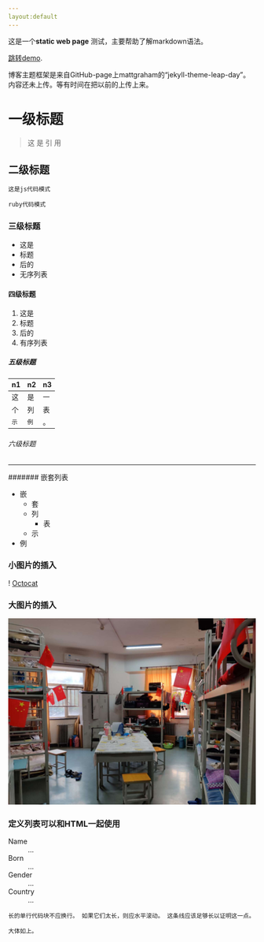```yaml
---
layout:default
---
```



这是一个**static web page** 测试，主要帮助了解markdown语法。

[跳转demo](./another-page.html).

博客主题框架是来自GitHub-page上mattgraham的“jekyll-theme-leap-day”。内容还未上传。等有时间在把以前的上传上来。

# 一级标题

>这
>是
>引
>用

## 二级标题

```js
这是js代码模式
```

```ruby
ruby代码模式
```
### 三级标题

* 这是
* 标题
* 后的
* 无序列表

#### 四级标题

1. 这是
2. 标题
3. 后的
4. 有序列表

##### 五级标题

| n1 | n2 | n3 |
|:-----|:-----|:-----|
| 这 | 是 | 一 |
| 个 | 列 | 表 |
| `示` | `例` | 。 |

###### 六级标题

***

####### 嵌套列表

- 嵌
  - 套
  - 列
    - 表
  - 示
- 例

### 小图片的插入

! [Octocat](https://github.com/du-xiang/du-xiang.github.io/blob/demo/%E7%9B%AE%E6%A0%87-3.png)

### 大图片的插入

![Branching](https://github.com/du-xiang/du-xiang.github.io/blob/demo/%E5%A4%A7%E5%AD%A6%E5%AE%BF%E8%88%8D.jpg)

### 定义列表可以和HTML一起使用

<dl>
<dt>Name</dt>
<dd>...</dd>
<dt>Born</dt>
<dd>...</dd>
<dt>Gender</dt>
<dd>...</dd>
<dt>Country</dt>
<dd>...</dd>
</dl>

```
长的单行代码块不应换行。 如果它们太长，则应水平滚动。 这条线应该足够长以证明这一点。
```

```
大体如上。
```

